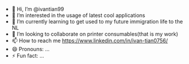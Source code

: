 - 👋 Hi, I’m @ivantian99
- 👀 I’m interested in the usage of latest cool applications
- 🌱 I’m currently learning to get used to my future immigration life to the NL
- 💞️ I’m looking to collaborate on printer consumables(that is my work)
- 📫 How to reach me https://www.linkedin.com/in/ivan-tian0756/
- 😄 Pronouns: ...
- ⚡ Fun fact: ...

<!---
ivantian99/ivantian99 is a ✨ special ✨ repository because its `README.md` (this file) appears on your GitHub profile.
You can click the Preview link to take a look at your changes.
--->
